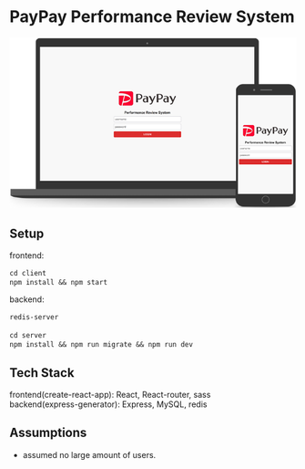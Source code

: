 # PayPay Performance Review System

![system](./system.png)

## Setup

frontend:

```
cd client
npm install && npm start
```

backend:

```
redis-server

cd server
npm install && npm run migrate && npm run dev
```

## Tech Stack

frontend(create-react-app): React, React-router, sass  
backend(express-generator): Express, MySQL, redis

## Assumptions

- assumed no large amount of users.
